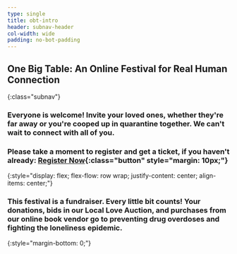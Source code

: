 ```yaml
---
type: single
title: obt-intro
header: subnav-header
col-width: wide
padding: no-bot-padding
---
```


## <span class="emphasized-header">One Big Table</span>: An Online Festival for Real Human Connection
{:class="subnav"}

### Everyone is welcome! Invite your loved ones, whether they're far away or you're cooped up in quarantine together. We can't wait to connect with all of you.

### Please take a moment to register and get a ticket, if you haven't already: [Register Now](/one-big-table/#obt-registration){:class="button" style="margin: 10px;"}
{:style="display: flex; flex-flow: row wrap; justify-content: center; align-items: center;"}

### This festival is a fundraiser. Every little bit counts! Your donations, bids in our Local Love Auction, and purchases from our online book vendor go to preventing drug overdoses and fighting the loneliness epidemic.
{:style="margin-bottom: 0;"}
